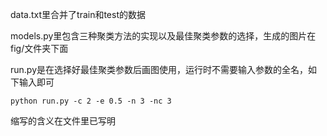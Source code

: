 data.txt里合并了train和test的数据

models.py里包含三种聚类方法的实现以及最佳聚类参数的选择，生成的图片在fig/文件夹下面

run.py是在选择好最佳聚类参数后画图使用，运行时不需要输入参数的全名，如下输入即可

`python run.py -c 2 -e 0.5 -n 3 -nc 3`

缩写的含义在文件里已写明
